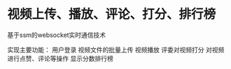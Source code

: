 # 视频上传、播放、评论、打分、排行榜

基于ssm的websocket实时通信技术

实现主要功能：
用户登录
视频文件的批量上传
视频播放
评委对视频打分
对视频进行点赞、评论等操作
显示分数排行榜

